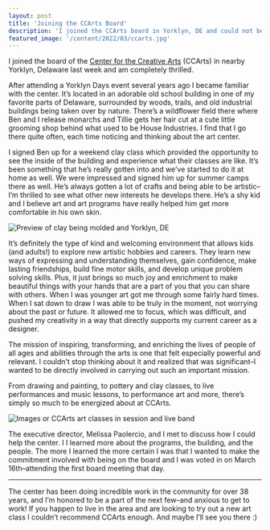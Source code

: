```yaml
---
layout: post
title: 'Joining the CCArts Board'
description: 'I joined the CCArts board in Yorklyn, DE and could not be more excited to work with these inspiring folks on a mission to inspire, transform, and enrich the lives of people of all ages and abilities through the arts.'
featured_image: '/content/2022/03/ccarts.jpg'
---
```


I joined the board of the [Center for the Creative Arts](https://www.ccarts.org) (CCArts) in nearby Yorklyn, Delaware last week and am completely thrilled.

After attending a Yorklyn Days event several years ago I became familiar with the center. It’s located in an adorable old school building in one of my favorite parts of Delaware, surrounded by woods, trails, and old industrial buildings being taken over by nature. There’s a wildflower field there where Ben and I release monarchs and Tillie gets her hair cut at a cute little grooming shop behind what used to be House Industries. I find that I go there quite often, each time noticing and thinking about the art center.    

I signed Ben up for a weekend clay class which provided the opportunity to see the inside of the building and experience what their classes are like. It’s been something that he’s really gotten into and we’ve started to do it at home as well. We were impressed and signed him up for summer camps there as well. He’s always gotten a lot of crafts and being able to be artistic–I’m thrilled to see what other new interests he develops there. He’s a shy kid and I believe art and art programs have really helped him get more comfortable in his own skin.

![Preview of clay being molded and Yorklyn, DE](/content/2022/03/yorklyn.jpg)

It’s definitely the type of kind and welcoming environment that allows kids (and adults!) to explore new artistic hobbies and careers. They learn new ways of expressing and understanding themselves, gain confidence, make lasting friendships, build fine motor skills, and develop unique problem solving skills. Plus, it just brings so much joy and enrichment to make beautiful things with your hands that are a part of you that you can share with others. When I was younger art got me through some fairly hard times. When I sat down to draw I was able to be truly in the moment, not worrying about the past or future. It allowed me to focus, which was difficult, and pushed my creativity in a way that directly supports my current career as a designer.   

The mission of inspiring, transforming, and enriching the lives of people of all ages and abilities through the arts is one that felt especially powerful and relevant. I couldn’t stop thinking about it and realized that was significant–I wanted to be directly involved in carrying out such an important mission.

From drawing and painting, to pottery and clay classes, to live performances and music lessons, to performance art and more, there’s simply so much to be energized about at CCArts.

![Images or CCArts art classes in session and live band](/content/2022/03/ccarts2.jpg)

The executive director, Melissa Paolercio, and I met to discuss how I could help the center. I I learned more about the programs, the building, and the people. The more I learned the more certain I was that I wanted to make the commitment involved with being on the board and I was voted in on March 16th–attending the first board meeting that day.  

<hr />

The center has been doing incredible work in the community for over 38 years, and I’m honored to be a part of the next few–and anxious to get to work! If you happen to live in the area and are looking to try out a new art class I couldn’t recommend CCArts enough. And maybe I’ll see you there :)
